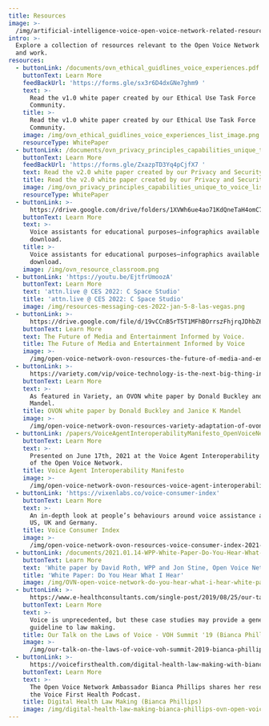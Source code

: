 ```yaml
---
title: Resources
image: >-
  /img/artificial-intelligence-voice-open-voice-network-related-resources_optimized.jpg
intro: >-
  Explore a collection of resources relevant to the Open Voice Network's mission
  and work.
resources:
  - buttonLink: /documents/ovn_ethical_guidlines_voice_experiences.pdf
    buttonText: Learn More
    feedBackUrl: 'https://forms.gle/sx3r6D4dxGNe7ghm9 '
    text: >-
      Read the v1.0 white paper created by our Ethical Use Task Force
      Community. 
    title: >-
      Read the v1.0 white paper created by our Ethical Use Task Force
      Community. 
    image: /img/ovn_ethical_guidlines_voice_experiences_list_image.png
    resourceType: WhitePaper
  - buttonLink: /documents/ovn_privacy_principles_capabilities_unique_to_voice.pdf
    buttonText: Learn More
    feedBackUrl: 'https://forms.gle/ZxazpTD3Yq4pCjfX7 '
    text: Read the v2.0 white paper created by our Privacy and Security Work Group
    title: Read the v2.0 white paper created by our Privacy and Security Work Group
    image: /img/ovn_privacy_principles_capabilities_unique_to_voice_list_image.png
    resourceType: WhitePaper
  - buttonLink: >-
      https://drive.google.com/drive/folders/1XVWh6ue4ao71KdQneTaH4omC7MRUle06?usp=sharing
    buttonText: Learn More
    text: >-
      Voice assistants for educational purposes—infographics available for
      download.
    title: >-
      Voice assistants for educational purposes—infographics available for
      download.
    image: /img/ovn_resource_classroom.png
  - buttonLink: 'https://youtu.be/EjtfrUmoozA'
    buttonText: Learn More
    text: 'attn.live @ CES 2022: C Space Studio'
    title: 'attn.live @ CES 2022: C Space Studio'
    image: /img/resources-messaging-ces-2022-jan-5-8-las-vegas.png
  - buttonLink: >-
      https://drive.google.com/file/d/19vCCnB5rT5T1MFhBOrrszFhjrqJDhbZ6/view?usp=sharing
    buttonText: Learn More
    text: The Future of Media and Entertainment Informed by Voice.
    title: The Future of Media and Entertainment Informed by Voice
    image: >-
      /img/open-voice-network-ovon-resources-the-future-of-media-and-entertainment-informed-by-voice-by-donald-buckley-and-janice-k-mandel.png
  - buttonLink: >-
      https://variety.com/vip/voice-technology-is-the-next-big-thing-in-media-and-entertainment-1235031704/
    buttonText: Learn More
    text: >-
      As featured in Variety, an OVON white paper by Donald Buckley and Janice K
      Mandel.
    title: OVON white paper by Donald Buckley and Janice K Mandel
    image: >-
      /img/open-voice-network-ovon-resources-variety-adaptation-of-ovon-media-and-entertainment-white-paper.png
  - buttonLink: /papers/VoiceAgentInteroperabilityManifesto_OpenVoiceNetwork.pdf
    buttonText: Learn More
    text: >-
      Presented on June 17th, 2021 at the Voice Agent Interoperability Workshop
      of the Open Voice Network.
    title: Voice Agent Interoperability Manifesto
    image: >-
      /img/open-voice-network-ovon-resources-voice-agent-interoperability-manifesto-voice-for-everyone.png
  - buttonLink: 'https://vixenlabs.co/voice-consumer-index'
    buttonText: Learn More
    text: >-
      An in-depth look at people’s behaviours around voice assistance across the
      US, UK and Germany.
    title: Voice Consumer Index
    image: >-
      /img/open-voice-network-ovon-resources-voice-consumer-index-2021-vixen-labs-research.png
  - buttonLink: /documents/2021.01.14-WPP-White-Paper-Do-You-Hear-What-I-Hear.pdf
    buttonText: Learn More
    text: 'White paper by David Roth, WPP and Jon Stine, Open Voice Network'
    title: 'White Paper: Do You Hear What I Hear'
    image: /img/OVN-open-voice-network-do-you-hear-what-i-hear-white-paper.png
  - buttonLink: >-
      https://www.e-healthconsultants.com/single-post/2019/08/25/our-talk-on-the-laws-of-voice-at-the-voh-summit-a-recap
    buttonText: Learn More
    text: >-
      Voice is unprecedented, but these case studies may provide a general
      guideline to law making. 
    title: Our Talk on the Laws of Voice - VOH Summit '19 (Bianca Phillips)
    image: >-
      /img/our-talk-on-the-laws-of-voice-voh-summit-2019-bianca-phillips-ovn-open-voice-network.png
  - buttonLink: >-
      https://voicefirsthealth.com/digital-health-law-making-with-bianca-phillips-2/
    buttonText: Learn More
    text: >-
      The Open Voice Network Ambassador Bianca Phillips shares her research on
      the Voice First Health Podcast. 
    title: Digital Health Law Making (Bianca Phillips)
    image: /img/digital-health-law-making-bianca-phillips-ovn-open-voice-network.png
---
```


